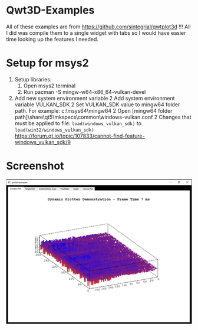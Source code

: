 # Qwt3D-Examples

All of these examples are from https://github.com/sintegrial/qwtplot3d !!!
All I did was compile them to a single widget with tabs so I would have easier time looking up the features I needed.

# Setup for msys2

1. Setup libraries:
   1. Open msys2 terminal
   1. Run
        pacman -S mingw-w64-x86_64-vulkan-devel
2. Add new system environment variable
   2 Add system environment variable VULKAN_SDK
   2 Set VULKAN_SDK value to mingw64 folder path. For example: c:\msys64\mingw64
   2 Open [mingw64 folder path]\share\qt5\mkspecs\common\windows-vulkan.conf
   2 Changes that must be applied to file: `load(windows_vulkan_sdk)` to `load(win32/windows_vulkan_sdk)` https://forum.qt.io/topic/107833/cannot-find-feature-windows_vulkan_sdk/9

# Screenshot
![Screenshot](/screenshot.png)